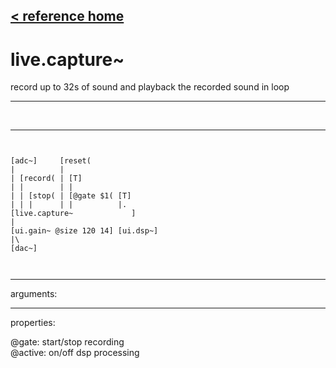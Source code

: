 [< reference home](ceammc_lib.html)
---

# live.capture~


record up to 32s of sound and playback the recorded sound in
            loop

---

<br>


---


```


[adc~]     [reset(
|          |
| [record( | [T]
| |        | |
| | [stop( | [@gate $1( [T]
| | |      | |          |.
[live.capture~             ]
|
[ui.gain~ @size 120 14] [ui.dsp~]
|\
[dac~]

            
```

---
arguments:


---
properties:

@gate: start/stop
            recording<br>
@active: on/off dsp
            processing<br>

